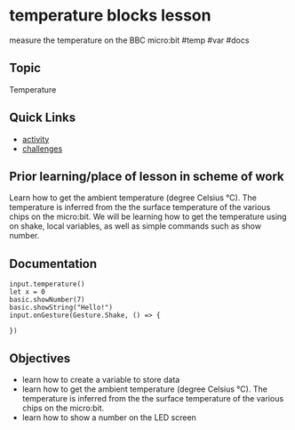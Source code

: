 # temperature blocks lesson

measure the temperature on the BBC micro:bit #temp #var #docs

## Topic

Temperature

## Quick Links

* [activity](/microbit/lessons/temperature/activity)
* [challenges](/microbit/lessons/temperature/challenges)

## Prior learning/place of lesson in scheme of work

Learn how to get the ambient temperature (degree Celsius °C). The temperature is inferred from the the surface temperature of the various chips on the micro:bit. We will be learning how to get the temperature using on shake, local variables, as well as simple commands such as show number.

## Documentation

```docs
input.temperature()
let x = 0
basic.showNumber(7)
basic.showString("Hello!")
input.onGesture(Gesture.Shake, () => {
    
})

```

## Objectives

* learn how to create a variable to store data
* learn how to get the ambient temperature (degree Celsius °C). The temperature is inferred from the the surface temperature of the various chips on the micro:bit.
* learn how to show a number on the LED screen
